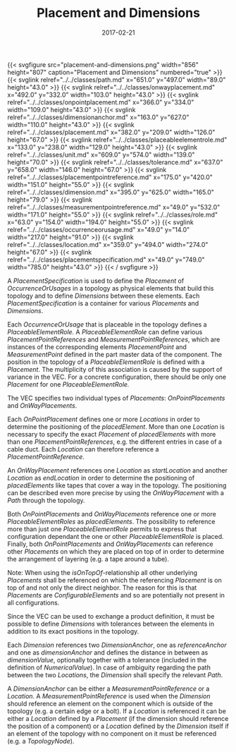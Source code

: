 ﻿---
title: Placement and Dimensions
toc: false
type: specs
layout: diagram
date: "2017-02-21"
draft: false
specification: VEC
version: 1.1.3
documentType: "Recommendation"
elementType: Diagram
classes:
  - Path
  - OnWayPlacement
  - OnPointPlacement
  - DimensionAnchor
  - Placement
  - PlaceableElementRole
  - Unit
  - Tolerance
  - PlacementPointReference
  - Dimension
  - MeasurementPointReference
  - Role
  - OccurrenceOrUsage
  - Location
  - PlacementSpecification
menu:
  VEC-1.1.3:    
    parent: topology-and-geometry
    identifier: topology-and-geometry/placement-and-dimensions
    weight: 1005005 

# Prev/next pager order (if `docs_section_pager` enabled in `params.toml`)
weight: 1005005
---
{{< svgfigure src="placement-and-dimensions.png" width="856" height="807" caption="Placement and Dimensions" numbered="true" >}}
  {{< svglink relref="../../classes/path.md" x="651.0" y="497.0" width="89.0" height="43.0" >}}
  {{< svglink relref="../../classes/onwayplacement.md" x="492.0" y="332.0" width="103.0" height="43.0" >}}
  {{< svglink relref="../../classes/onpointplacement.md" x="366.0" y="334.0" width="109.0" height="43.0" >}}
  {{< svglink relref="../../classes/dimensionanchor.md" x="163.0" y="627.0" width="110.0" height="43.0" >}}
  {{< svglink relref="../../classes/placement.md" x="382.0" y="209.0" width="126.0" height="67.0" >}}
  {{< svglink relref="../../classes/placeableelementrole.md" x="133.0" y="238.0" width="129.0" height="43.0" >}}
  {{< svglink relref="../../classes/unit.md" x="609.0" y="574.0" width="139.0" height="70.0" >}}
  {{< svglink relref="../../classes/tolerance.md" x="637.0" y="658.0" width="146.0" height="67.0" >}}
  {{< svglink relref="../../classes/placementpointreference.md" x="175.0" y="420.0" width="151.0" height="55.0" >}}
  {{< svglink relref="../../classes/dimension.md" x="395.0" y="625.0" width="165.0" height="79.0" >}}
  {{< svglink relref="../../classes/measurementpointreference.md" x="49.0" y="532.0" width="171.0" height="55.0" >}}
  {{< svglink relref="../../classes/role.md" x="63.0" y="154.0" width="194.0" height="55.0" >}}
  {{< svglink relref="../../classes/occurrenceorusage.md" x="49.0" y="14.0" width="217.0" height="91.0" >}}
  {{< svglink relref="../../classes/location.md" x="359.0" y="494.0" width="274.0" height="67.0" >}}
  {{< svglink relref="../../classes/placementspecification.md" x="49.0" y="749.0" width="785.0" height="43.0" >}}
{{< / svgfigure >}}
<p> A <i>PlacementSpecification</i> is used to define the <i>Placement </i>of <i>OccurrenceOrUsages</i> in a topology as physical elements that build this topology and to define <i>Dimensions</i> between these elements. Each <i>PlacementSpecification</i> is a container for various <i>Placements</i> and <i>Dimensions</i>.     </p>      <p> Each<i> OccurrenceOrUsage</i> that is placeable in the topology defines a <i>PlaceableElementRole.</i> A <i>PlaceableElementRole </i>can define various <i>PlacementPointReferences </i>and <i>MeasurementPointReferences</i>, which are instances of the corresponding elements <i>PlacementPoint</i> and <i>MeasurementPoint</i> defined in the part master data of the component. The position in the topology of a <i>PlaceableElementRole </i>is defined with a <i>Placement</i>. The multiplicity of this association is caused by the support of variance in the VEC. For a concrete configuration, there should be only one <i>Placement</i> for one <i>PlaceableElementRole.</i> &#160;     </p>      <p> The VEC specifies two individual types of <i>Placements</i>: <i>OnPointPlacements</i> and <i>OnWayPlacements</i>.     </p>      <p> Each <i>OnPointPlacement</i> defines one or more <i>Locations</i> in order to determine the positioning of the <i>placedElement</i>. More than one <i>Location</i> is necessary to specify the exact <i>Placement</i> of <i>placedElements </i>with more than one <i>PlacementPointReferences</i>, e.g. the different entries in case of a cable duct. Each <i>Location</i> can therefore reference a <i>PlacementPointReference.</i>     </p>      <p> An <i>OnWayPlacement</i> references one <i>Location</i> as <i>startLocation</i> and another <i>Location</i> as <i>endLocation</i> in order to determine the positioning of <i>placedElements</i> like tapes that cover a way in the topology. The positioning can be described even more precise by using the <i>OnWayPlacement</i> with a <i>Path</i> through the topology.     </p>      <p> Both <i>OnPointPlacements</i> and <i>OnWayPlacements</i> reference one or more <i>PlaceableElementRoles</i> as <i>placedElements</i>. The possibility to reference more than just one <i>PlaceableElementRole</i> permits to express that configuration dependant the one or other <i>PlaceableElementRole</i> is placed. Finally, both <i>OnPointPlacements</i> and <i>OnWayPlacements</i> can reference other <i>Placements</i> on which they are placed on top of in order to determine the arrangement of layering (e.g. a tape around a tube).     </p>      <p> Note: When using the <i>isOnTopOf</i>-relationship all other underlying <i>Placements</i> shall be referenced on which the referencing <i>Placement</i> is on top of and not only the direct neighbor. The reason for this is that <i>Placements</i> are <i>ConfigurableElements</i> and so are potentially not present in all configurations.     </p>      <p> Since the VEC can be used to exchange a product definition, it must be possible to define <i>Dimensions</i> with tolerances between the elements in addition to its exact positions in the topology.&#160;     </p>      <p> Each <i>Dimension</i> references two <i>DimensionAnchor</i>, one as <i>referenceAnchor</i> and one as <i>dimensionAnchor </i>and defines the distance in between as <i>dimensionValue</i>, optionally together with a tolerance (included in the definition of <i>NumericalValue</i>). In case of ambiguity regarding the path between the two <i>Locations</i>, the <i>Dimension</i> shall specify the relevant <i>Path</i>.     </p>      <p> A <i>DimensionAnchor</i> can be either a <i>MeasurementPointReference</i> or a <i>Location</i>. A <i>MeasurementPointReference</i> is used when the <i>Dimension </i>should reference an element on the component which is outside of the topology (e.g. a certain edge or a bolt). If a <i>Location </i>is referenced it can be either a <i>Location</i> defined by a <i>Placement</i> (if the dimension should reference the position of a component) or a <i>Location</i> defined by the <i>Dimension</i> itself if an element of the topology with no component on it must be referenced (e.g. a <i>TopologyNode</i>).      </p>